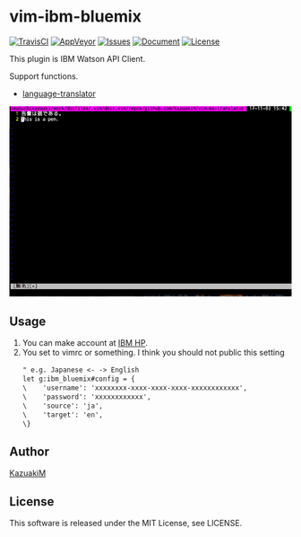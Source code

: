 # vim-ibm-bluemix

[![TravisCI](https://travis-ci.org/KazuakiM/vim-ibm-bluemix.svg?branch=master)](https://travis-ci.org/KazuakiM/vim-ibm-bluemix)
[![AppVeyor](https://ci.appveyor.com/api/projects/status/f2c4uar6px9ob2q2/branch/master?svg=true)](https://ci.appveyor.com/project/KazuakiM/vim-ibm-bluemix/branch/master)
[![Issues](https://img.shields.io/github/issues/KazuakiM/vim-ibm-bluemix.svg?style=flat-square)](https://github.com/KazuakiM/vim-ibm-bluemix/issues)
[![Document](https://img.shields.io/badge/doc-%3Ah%20mstranslator.txt-blue.svg?style=flat-square)](doc/mstranslator.txt)
[![License](https://img.shields.io/badge/license-MIT-blue.svg?style=flat-square)](https://raw.githubusercontent.com/KazuakiM/vim-ibm-bluemix/master/LICENSE)

This plugin is IBM Watson API Client.  

Support functions.
* [language-translator](https://www.ibm.com/watson/developercloud/language-translator/api/v2/)

![usage](https://raw.githubusercontent.com/KazuakiM/img/master/docs/vim-ibm-bluemix01.gif)

## Usage

1. You can make account at [IBM HP](https://www.ibm.com/watson/).
1. You set to vimrc or something. I think you should not public this setting
   ```vim
   " e.g. Japanese <- -> English
   let g:ibm_bluemix#config = {
   \    'username': 'xxxxxxxx-xxxx-xxxx-xxxx-xxxxxxxxxxxx',
   \    'password': 'xxxxxxxxxxxx',
   \    'source': 'ja',
   \    'target': 'en',
   \}
   ```

## Author

[KazuakiM](https://github.com/KazuakiM/)

## License

This software is released under the MIT License, see LICENSE.
